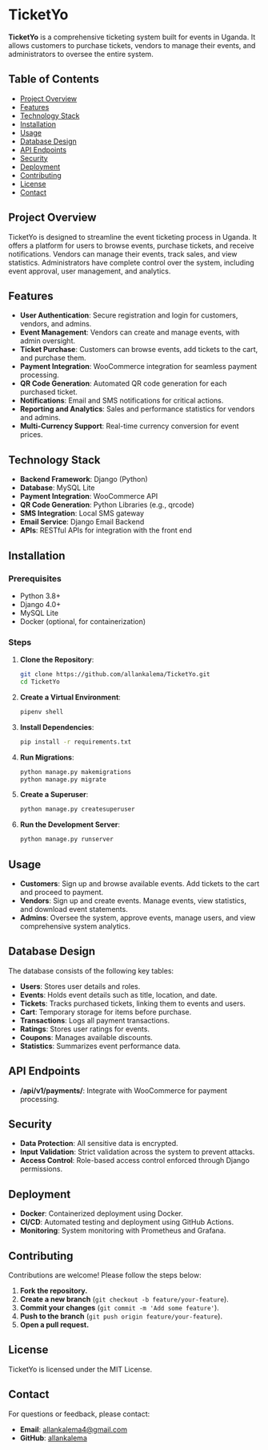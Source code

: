 # TicketYo

**TicketYo** is a comprehensive ticketing system built for events in Uganda. It allows customers to purchase tickets, vendors to manage their events, and administrators to oversee the entire system.

## Table of Contents
- [Project Overview](#project-overview)
- [Features](#features)
- [Technology Stack](#technology-stack)
- [Installation](#installation)
- [Usage](#usage)
- [Database Design](#database-design)
- [API Endpoints](#api-endpoints)
- [Security](#security)
- [Deployment](#deployment)
- [Contributing](#contributing)
- [License](#license)
- [Contact](#contact)

## Project Overview
TicketYo is designed to streamline the event ticketing process in Uganda. It offers a platform for users to browse events, purchase tickets, and receive notifications. Vendors can manage their events, track sales, and view statistics. Administrators have complete control over the system, including event approval, user management, and analytics.

## Features
- **User Authentication**: Secure registration and login for customers, vendors, and admins.
- **Event Management**: Vendors can create and manage events, with admin oversight.
- **Ticket Purchase**: Customers can browse events, add tickets to the cart, and purchase them.
- **Payment Integration**: WooCommerce integration for seamless payment processing.
- **QR Code Generation**: Automated QR code generation for each purchased ticket.
- **Notifications**: Email and SMS notifications for critical actions.
- **Reporting and Analytics**: Sales and performance statistics for vendors and admins.
- **Multi-Currency Support**: Real-time currency conversion for event prices.

## Technology Stack
- **Backend Framework**: Django (Python)
- **Database**: MySQL Lite
- **Payment Integration**: WooCommerce API
- **QR Code Generation**: Python Libraries (e.g., qrcode)
- **SMS Integration**: Local SMS gateway
- **Email Service**: Django Email Backend
- **APIs**: RESTful APIs for integration with the front end

## Installation

### Prerequisites
- Python 3.8+
- Django 4.0+
- MySQL Lite
- Docker (optional, for containerization)

### Steps
1. **Clone the Repository**:
    ```bash
    git clone https://github.com/allankalema/TicketYo.git
    cd TicketYo
    ```

2. **Create a Virtual Environment**:
    ```bash
    pipenv shell
    ```

3. **Install Dependencies**:
    ```bash
    pip install -r requirements.txt
    ```

4. **Run Migrations**:
    ```bash
    python manage.py makemigrations
    python manage.py migrate
    ```

5. **Create a Superuser**:
    ```bash
    python manage.py createsuperuser
    ```

6. **Run the Development Server**:
    ```bash
    python manage.py runserver
    ```

## Usage
- **Customers**: Sign up and browse available events. Add tickets to the cart and proceed to payment.
- **Vendors**: Sign up and create events. Manage events, view statistics, and download event statements.
- **Admins**: Oversee the system, approve events, manage users, and view comprehensive system analytics.

## Database Design
The database consists of the following key tables:
- **Users**: Stores user details and roles.
- **Events**: Holds event details such as title, location, and date.
- **Tickets**: Tracks purchased tickets, linking them to events and users.
- **Cart**: Temporary storage for items before purchase.
- **Transactions**: Logs all payment transactions.
- **Ratings**: Stores user ratings for events.
- **Coupons**: Manages available discounts.
- **Statistics**: Summarizes event performance data.

## API Endpoints
- **/api/v1/payments/**: Integrate with WooCommerce for payment processing.


## Security
- **Data Protection**: All sensitive data is encrypted.
- **Input Validation**: Strict validation across the system to prevent attacks.
- **Access Control**: Role-based access control enforced through Django permissions.

## Deployment
- **Docker**: Containerized deployment using Docker.
- **CI/CD**: Automated testing and deployment using GitHub Actions.
- **Monitoring**: System monitoring with Prometheus and Grafana.

## Contributing
Contributions are welcome! Please follow the steps below:

1. **Fork the repository.**
2. **Create a new branch** (`git checkout -b feature/your-feature`).
3. **Commit your changes** (`git commit -m 'Add some feature'`).
4. **Push to the branch** (`git push origin feature/your-feature`).
5. **Open a pull request.**

## License
TicketYo is licensed under the MIT License.

## Contact
For questions or feedback, please contact:
- **Email**: [allankalema4@gmail.com](mailto:allankalema4@gmail.com)
- **GitHub**: [allankalema](https://github.com/allankalema)


